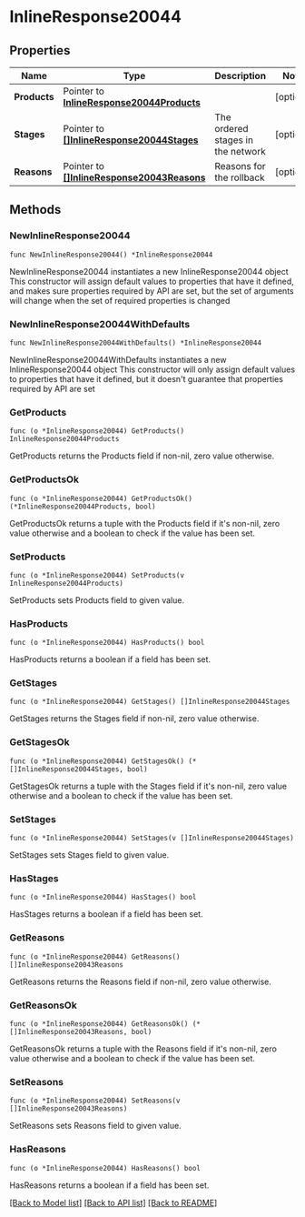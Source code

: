 # InlineResponse20044

## Properties

Name | Type | Description | Notes
------------ | ------------- | ------------- | -------------
**Products** | Pointer to [**InlineResponse20044Products**](InlineResponse20044Products.md) |  | [optional] 
**Stages** | Pointer to [**[]InlineResponse20044Stages**](InlineResponse20044Stages.md) | The ordered stages in the network | [optional] 
**Reasons** | Pointer to [**[]InlineResponse20043Reasons**](InlineResponse20043Reasons.md) | Reasons for the rollback | [optional] 

## Methods

### NewInlineResponse20044

`func NewInlineResponse20044() *InlineResponse20044`

NewInlineResponse20044 instantiates a new InlineResponse20044 object
This constructor will assign default values to properties that have it defined,
and makes sure properties required by API are set, but the set of arguments
will change when the set of required properties is changed

### NewInlineResponse20044WithDefaults

`func NewInlineResponse20044WithDefaults() *InlineResponse20044`

NewInlineResponse20044WithDefaults instantiates a new InlineResponse20044 object
This constructor will only assign default values to properties that have it defined,
but it doesn't guarantee that properties required by API are set

### GetProducts

`func (o *InlineResponse20044) GetProducts() InlineResponse20044Products`

GetProducts returns the Products field if non-nil, zero value otherwise.

### GetProductsOk

`func (o *InlineResponse20044) GetProductsOk() (*InlineResponse20044Products, bool)`

GetProductsOk returns a tuple with the Products field if it's non-nil, zero value otherwise
and a boolean to check if the value has been set.

### SetProducts

`func (o *InlineResponse20044) SetProducts(v InlineResponse20044Products)`

SetProducts sets Products field to given value.

### HasProducts

`func (o *InlineResponse20044) HasProducts() bool`

HasProducts returns a boolean if a field has been set.

### GetStages

`func (o *InlineResponse20044) GetStages() []InlineResponse20044Stages`

GetStages returns the Stages field if non-nil, zero value otherwise.

### GetStagesOk

`func (o *InlineResponse20044) GetStagesOk() (*[]InlineResponse20044Stages, bool)`

GetStagesOk returns a tuple with the Stages field if it's non-nil, zero value otherwise
and a boolean to check if the value has been set.

### SetStages

`func (o *InlineResponse20044) SetStages(v []InlineResponse20044Stages)`

SetStages sets Stages field to given value.

### HasStages

`func (o *InlineResponse20044) HasStages() bool`

HasStages returns a boolean if a field has been set.

### GetReasons

`func (o *InlineResponse20044) GetReasons() []InlineResponse20043Reasons`

GetReasons returns the Reasons field if non-nil, zero value otherwise.

### GetReasonsOk

`func (o *InlineResponse20044) GetReasonsOk() (*[]InlineResponse20043Reasons, bool)`

GetReasonsOk returns a tuple with the Reasons field if it's non-nil, zero value otherwise
and a boolean to check if the value has been set.

### SetReasons

`func (o *InlineResponse20044) SetReasons(v []InlineResponse20043Reasons)`

SetReasons sets Reasons field to given value.

### HasReasons

`func (o *InlineResponse20044) HasReasons() bool`

HasReasons returns a boolean if a field has been set.


[[Back to Model list]](../README.md#documentation-for-models) [[Back to API list]](../README.md#documentation-for-api-endpoints) [[Back to README]](../README.md)


